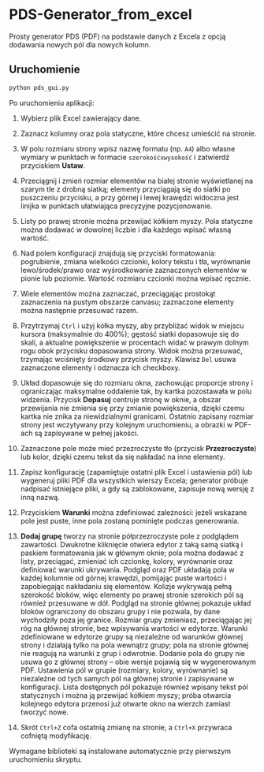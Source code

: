 # PDS-Generator_from_excel

Prosty generator PDS (PDF) na podstawie danych z Excela z opcją dodawania nowych pól dla nowych kolumn.

## Uruchomienie

```bash
python pds_gui.py
```

Po uruchomieniu aplikacji:

1. Wybierz plik Excel zawierający dane.
2. Zaznacz kolumny oraz pola statyczne, które chcesz umieścić na stronie.
3. W polu rozmiaru strony wpisz nazwę formatu (np. `A4`) albo własne wymiary w punktach w formacie `szerokośćxwysokość` i zatwierdź przyciskiem **Ustaw**.
4. Przeciągnij i zmień rozmiar elementów na białej stronie wyświetlanej na szarym tle z drobną siatką; elementy przyciągają się do siatki po puszczeniu przycisku, a przy górnej i lewej krawędzi widoczna jest linijka w punktach ułatwiająca precyzyjne pozycjonowanie.
5. Listy po prawej stronie można przewijać kółkiem myszy. Pola statyczne można dodawać w dowolnej liczbie i dla każdego wpisać własną wartość.
6. Nad polem konfiguracji znajdują się przyciski formatowania: pogrubienie, zmiana wielkości czcionki, kolory tekstu i tła, wyrównanie lewo/środek/prawo oraz wyśrodkowanie zaznaczonych elementów w pionie lub poziomie. Wartość rozmiaru czcionki można wpisać ręcznie.
7. Wiele elementów można zaznaczać, przeciągając prostokąt zaznaczenia na pustym obszarze canvasu; zaznaczone elementy można następnie przesuwać razem.
8. Przytrzymaj `Ctrl` i użyj kółka myszy, aby przybliżać widok w miejscu kursora (maksymalnie do 400%); gęstość siatki dopasowuje się do skali, a aktualne powiększenie w procentach widać w prawym dolnym rogu obok przycisku dopasowania strony. Widok można przesuwać, trzymając wciśnięty środkowy przycisk myszy. Klawisz `Del` usuwa zaznaczone elementy i odznacza ich checkboxy.
9. Układ dopasowuje się do rozmiaru okna, zachowując proporcje strony i ograniczając maksymalne oddalenie tak, by kartka pozostawała w polu widzenia. Przycisk **Dopasuj** centruje stronę w oknie, a obszar przewijania nie zmienia się przy zmianie powiększenia, dzięki czemu kartka nie znika za niewidzialnymi granicami. Ostatnio zapisany rozmiar strony jest wczytywany przy kolejnym uruchomieniu, a obrazki w PDF-ach są zapisywane w pełnej jakości.
10. Zaznaczone pole może mieć przezroczyste tło (przycisk **Przezroczyste**) lub kolor, dzięki czemu tekst da się nakładać na inne elementy.
11. Zapisz konfigurację (zapamiętuje ostatni plik Excel i ustawienia pól) lub wygeneruj pliki PDF dla wszystkich wierszy Excela; generator próbuje nadpisać istniejące pliki, a gdy są zablokowane, zapisuje nową wersję z inną nazwą.
12. Przyciskiem **Warunki** można zdefiniować zależności: jeżeli wskazane pole jest puste, inne pola zostaną pominięte podczas generowania.
13. **Dodaj grupę** tworzy na stronie półprzezroczyste pole z podglądem zawartości. Dwukrotne kliknięcie otwiera edytor z taką samą siatką i paskiem formatowania jak w głównym oknie; pola można dodawać z listy, przeciągać, zmieniać ich czcionkę, kolory, wyrównanie oraz definiować warunki ukrywania. Podgląd oraz PDF układają pola w każdej kolumnie od górnej krawędzi, pomijając puste wartości i zapobiegając nakładaniu się elementów. Kolizje wykrywają pełną szerokość bloków, więc elementy po prawej stronie szerokich pól są również przesuwane w dół. Podgląd na stronie głównej pokazuje układ bloków ograniczony do obszaru grupy i nie pozwala, by dane wychodziły poza jej granice. Rozmiar grupy zmieniasz, przeciągając jej róg na głównej stronie, bez wpisywania wartości w edytorze. Warunki zdefiniowane w edytorze grupy są niezależne od warunków głównej strony i działają tylko na pola wewnątrz grupy; pola na stronie głównej nie reagują na warunki z grup i odwrotnie.
    Dodanie pola do grupy nie usuwa go z głównej strony – obie wersje pojawią się w wygenerowanym PDF.
    Ustawienia pól w grupie (rozmiary, kolory, wyrównanie) są niezależne od tych samych pól na głównej stronie i zapisywane w konfiguracji. Lista dostępnych pól pokazuje również wpisany tekst pól statycznych i można ją przewijać kółkiem myszy; próba otwarcia kolejnego edytora przenosi już otwarte okno na wierzch zamiast tworzyć nowe.

14. Skrót `Ctrl+Z` cofa ostatnią zmianę na stronie, a `Ctrl+X` przywraca cofniętą modyfikację.

Wymagane biblioteki są instalowane automatycznie przy pierwszym uruchomieniu skryptu.

